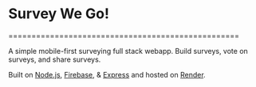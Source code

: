 # Survey We Go!
==================================================

A simple mobile-first surveying full stack webapp. Build surveys, vote on surveys, and share surveys. 

Built on [Node.js], [Firebase], & [Express] and hosted on [Render].

[Node.js]: https://nodejs.org/en/
[Firebase]: https://firebase.google.com/
[Express]: https://expressjs.com/
[Render]: https://render.com/
